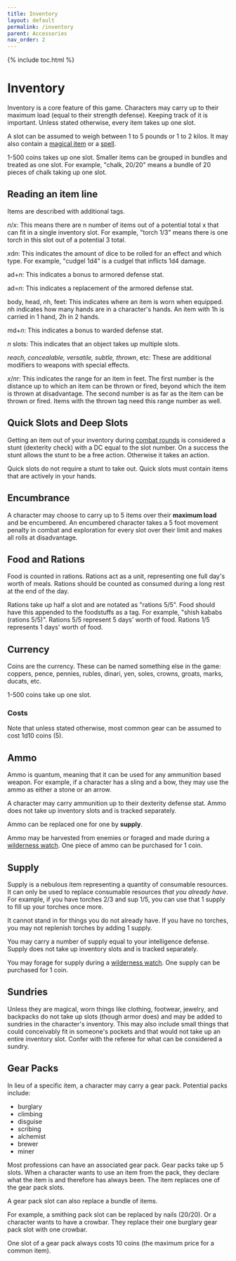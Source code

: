 ```yaml
---
title: Inventory
layout: default
permalink: /inventory
parent: Accessories
nav_order: 2
---
```

{% include toc.html %}

# Inventory

Inventory is a core feature of this game. Characters may carry up to their maximum load (equal to their strength defense). Keeping track of it is important. Unless stated otherwise, every item takes up one slot. 

A slot can be assumed to weigh between 1 to 5 pounds or 1 to 2 kilos. It may also contain a [magical item](magicalitems) or a [spell](d100spells).

1-500 coins takes up one slot. Smaller items can be grouped in bundles and treated as one slot. For example, "chalk, 20/20" means a bundle of 20 pieces of chalk taking up one slot. 

## Reading an item line
Items are described with additional tags. 

*n*/*x*: This means there are n number of items out of a potential total x that can fit in a single inventory slot. For example, "torch 1/3" means there is one torch in this slot out of a potential 3 total. 

*x*d*n*: This indicates the amount of dice to be rolled for an effect and which type. For example, "cudgel 1d4" is a cudgel that inflicts 1d4 damage. 

ad+*n*: This indicates a bonus to armored defense stat. 

ad=*n*: This indicates a replacement of the armored defense stat.

body, head, *n*h, feet: This indicates where an item is worn when equipped. *n*h indicates how many hands are in a character's hands. An item with 1h is carried in 1 hand, 2h in 2 hands.

md+*n*: This indicates a bonus to warded defense stat.

*n* slots: This indicates that an object takes up multiple slots.

*reach, concealable, versatile, subtle, thrown*, etc: These are additional modifiers to weapons with special effects. 

*x*/*n*r: This indicates the range for an item in feet. The first number is the distance up to which an item can be thrown or fired, beyond which the item is thrown at disadvantage. The second number is as far as the item can be thrown or fired. Items with the thrown tag need this range number as well. 


## Quick Slots and Deep Slots
Getting an item out of your inventory during [combat rounds](combatround) is considered a stunt (dexterity check) with a DC equal to the slot number. On a success the stunt allows the stunt to be a free action. Otherwise it takes an action. 

Quick slots do not require a stunt to take out. Quick slots must contain items that are actively in your hands. 

## Encumbrance

A character may choose to carry up to 5 items over their **maximum load** and be encumbered. An encumbered character takes a 5 foot movement penalty in combat and exploration for every slot over their limit and makes all rolls at disadvantage. 

## Food and Rations
Food is counted in rations. Rations act as a unit, representing one full day's worth of meals. Rations should be counted as consumed during a long rest at the end of the day. 

Rations take up half a slot and are notated as "rations 5/5". Food should have this appended to the foodstuffs as a tag. For example, "shish kababs (rations 5/5)". Rations 5/5 represent 5 days' worth of food. Rations 1/5 represents 1 days' worth of food.

## Currency
Coins are the currency. These can be named something else in the game: coppers, pence, pennies, rubles, dinari, yen, soles, crowns, groats, marks, ducats, etc.

1-500 coins take up one slot. 

### Costs
Note that unless stated otherwise, most common gear can be assumed to cost 1d10 coins (5).

## Ammo

Ammo is quantum, meaning that it can be used for any ammunition based weapon. For example, if a character has a sling and a bow, they may use the ammo as either a stone or an arrow.

A character may carry ammunition up to their dexterity defense stat. Ammo does not take up inventory slots and is tracked separately. 

Ammo can be replaced one for one by **supply**.

Ammo may be harvested from enemies or foraged and made during a [wilderness watch](wildernesswatch). One piece of ammo can be purchased for 1 coin.

## Supply

Supply is a nebulous item representing a quantity of consumable resources. It can only be used to replace consumable resources *that you already have*. For example, if you have torches 2/3 and sup 1/5, you can use that 1 supply to fill up your torches once more. 

It  cannot stand in for things you do not already have. If you have no torches, you may not replenish torches by adding 1 supply. 

You may carry a number of supply equal to your intelligence defense. Supply does not take up inventory slots and is tracked separately. 

You may forage for supply during a [wilderness watch](wildernesswatch). One supply can be purchased for 1 coin. 


## Sundries

Unless they are magical, worn things like clothing, footwear, jewelry, and backpacks do not take up slots (though armor does) and may be added to sundries in the character's inventory. This may also include small things that could conceivably fit in someone's pockets and that would not take up an entire inventory slot. Confer with the referee for what can be considered a sundry. 


## Gear Packs

In lieu of a specific item, a character may carry a gear pack. Potential packs include:

- burglary
- climbing
- disguise
- scribing
- alchemist
- brewer
- miner

Most professions can have an associated gear pack. Gear packs take up 5 slots. When a character wants to use an item from the pack, they declare what the item is and therefore has always been. The item replaces one of the gear pack slots. 

A gear pack slot can also replace a bundle of items. 

For example, a smithing pack slot can be replaced by nails (20/20). Or a character wants to have a crowbar. They replace their one burglary gear pack slot with one crowbar.

One slot of a gear pack always costs 10 coins (the maximum price for a common item). 